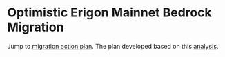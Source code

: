 # Optimistic Erigon Mainnet Bedrock Migration 

Jump to [migration action plan](action-plan.md). The plan developed based on this [analysis](analysis.md).
